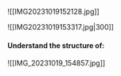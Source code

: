 ![[IMG20231019152128.jpg]]

![[IMG20231019153317.jpg|300]]

#### Understand the structure of:
![[IMG_20231019_154857.jpg]]
